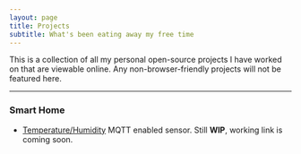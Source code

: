 ```yaml
---
layout: page
title: Projects
subtitle: What's been eating away my free time
---
```

This is a collection of all my personal open-source projects I have worked on that are viewable online. Any non-browser-friendly projects will not be featured here.
***
### Smart Home
- [Temperature/Humidity]() MQTT enabled sensor. Still **WIP**, working link is coming soon.
